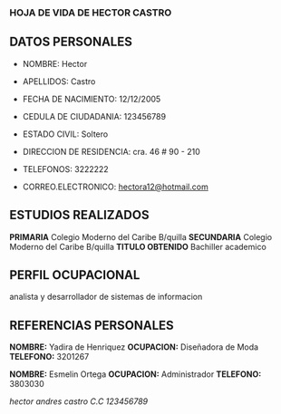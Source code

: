 ### HOJA DE VIDA DE HECTOR CASTRO

## DATOS PERSONALES
* NOMBRE: Hector
* APELLIDOS: Castro
* FECHA DE NACIMIENTO: 12/12/2005
* CEDULA DE CIUDADANIA: 123456789
* ESTADO CIVIL: Soltero
* DIRECCION DE RESIDENCIA:
cra. 46 # 90 - 210

* TELEFONOS: 3222222
* CORREO.ELECTRONICO: hectora12@hotmail.com


## ESTUDIOS REALIZADOS
**PRIMARIA**
Colegio Moderno del Caribe
B/quilla
**SECUNDARIA**
Colegio Moderno del Caribe
B/quilla
**TITULO OBTENIDO**
Bachiller academico

## PERFIL OCUPACIONAL
analista y desarrollador de sistemas de informacion

## REFERENCIAS PERSONALES
**NOMBRE:** Yadira de Henriquez
**OCUPACION:** Diseñadora de Moda
**TELEFONO:** 3201267

**NOMBRE:** Esmelin Ortega
**OCUPACION:** Administrador
**TELEFONO:** 3803030

*hector andres castro*
*C.C 123456789*
